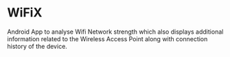 # WiFiX

Android App to analyse Wifi Network strength which also displays additional information related to the Wireless Access Point along with  connection history of the device.
